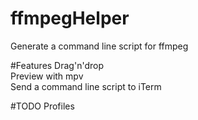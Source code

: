 # ffmpegHelper
Generate a command line script for ffmpeg

#Features
Drag'n'drop <br>
Preview with mpv <br>
Send a command line script to iTerm <br>

#TODO
Profiles
